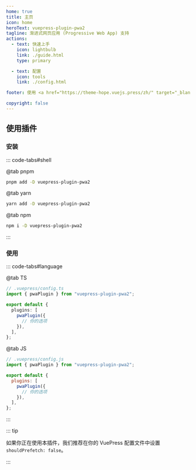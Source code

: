 ```yaml
---
home: true
title: 主页
icon: home
heroText: vuepress-plugin-pwa2
tagline: 渐进式网页应用 (Progressive Web App) 支持
actions:
  - text: 快速上手
    icon: lightbulb
    link: ./guide.html
    type: primary

  - text: 配置
    icon: tools
    link: ./config.html

footer: 使用 <a href="https://theme-hope.vuejs.press/zh/" target="_blank">VuePress Theme Hope</a> 主题 | MIT 协议, 版权所有 © 2019-present Mr.Hope

copyright: false
---
```


## 使用插件

### 安装

::: code-tabs#shell

@tab pnpm

```bash
pnpm add -D vuepress-plugin-pwa2
```

@tab yarn

```bash
yarn add -D vuepress-plugin-pwa2
```

@tab npm

```bash
npm i -D vuepress-plugin-pwa2
```

:::

### 使用

::: code-tabs#language

@tab TS

```ts
// .vuepress/config.ts
import { pwaPlugin } from "vuepress-plugin-pwa2";

export default {
  plugins: [
    pwaPlugin({
      // 你的选项
    }),
  ],
};
```

@tab JS

```js
// .vuepress/config.js
import { pwaPlugin } from "vuepress-plugin-pwa2";

export default {
  plugins: [
    pwaPlugin({
      // 你的选项
    }),
  ],
};
```

:::

::: tip

如果你正在使用本插件，我们推荐在你的 VuePress 配置文件中设置 `shouldPrefetch: false`。

:::
